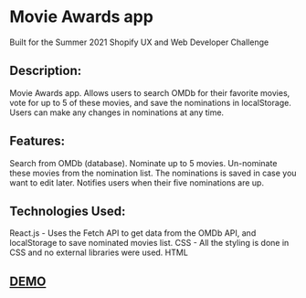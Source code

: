 # Movie Awards app

Built for the Summer 2021 Shopify UX and Web Developer Challenge

## Description:
Movie Awards app. Allows users to search OMDb for their favorite movies, vote for up to 5 of these movies, and save the nominations in localStorage. Users can make any changes in nominations at any time.


## Features:
Search from OMDb (database).
Nominate up to 5 movies.
Un-nominate these movies from the nomination list.
The nominations is saved in case you want to edit later.
Notifies users when their five nominations are up.

## Technologies Used:
React.js - Uses the Fetch API to get data from the OMDb API, and localStorage to save nominated movies list.
CSS - All the styling is done in CSS and no external libraries were used.
HTML

## [DEMO](https://)
